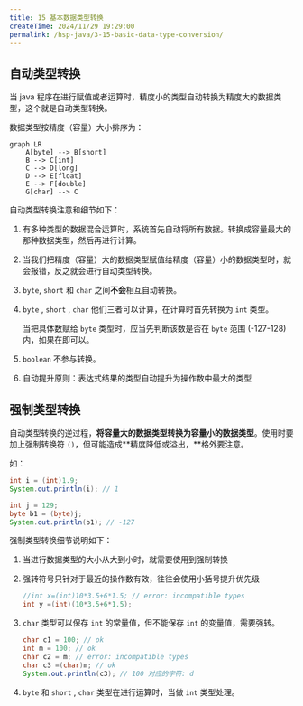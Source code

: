 ```yaml
---
title: 15 基本数据类型转换
createTime: 2024/11/29 19:29:00
permalink: /hsp-java/3-15-basic-data-type-conversion/
---
```


## 自动类型转换


当 java 程序在进行赋值或者运算时，精度小的类型自动转换为精度大的数据类型，这个就是自动类型转换。


数据类型按精度（容量）大小排序为：


```mermaid
graph LR
    A[byte] --> B[short]
    B --> C[int]
    C --> D[long]
    D --> E[float]
    E --> F[double]
    G[char] --> C
```


自动类型转换注意和细节如下：

1. 有多种类型的数据混合运算时，系统首先自动将所有数据。转换成容量最大的那种数据类型，然后再进行计算。
2. 当我们把精度（容量）大的数据类型赋值给精度（容量）小的数据类型时，就会报错，反之就会进行自动类型转换。
3. `byte`, `short` 和  `char` 之间**不会**相互自动转换。
4. `byte` , `short` , `char` 他们三者可以计算，在计算时首先转换为 `int` 类型。

	当把具体数赋给 `byte` 类型时，应当先判断该数是否在 `byte` 范围 (-127-128) 内，如果在即可以。

5. `boolean` 不参与转换。
6. 自动提升原则：表达式结果的类型自动提升为操作数中最大的类型

## 强制类型转换


自动类型转换的逆过程，**将容量大的数据类型转换为容量小的数据类型**。使用时要加上强制转换符 `()`，但可能造成**精度降低或溢出，**格外要注意。


如：


```java
int i = (int)1.9;
System.out.println(i); // 1

int j = 129;
byte b1 = (byte)j;
System.out.println(b1); // -127
```


强制类型转换细节说明如下：

1. 当进行数据类型的大小从大到小时，就需要使用到强制转换
2. 强转符号只针对于最近的操作数有效，往往会使用小括号提升优先级

	```java
	//int x=(int)10*3.5+6*1.5; // error: incompatible types
	int y =(int)(10*3.5+6*1.5);
	```

3. `char` 类型可以保存  `int` 的常量值，但不能保存 `int` 的变量值，需要强转。

	```java
	char c1 = 100; // ok
	int m = 100; // ok
	char c2 = m; // error: incompatible types
	char c3 =(char)m; // ok
	System.out.println(c3); // 100 对应的字符: d
	```

4. `byte` 和 `short` ,  `char` 类型在进行运算时，当做 `int` 类型处理。
